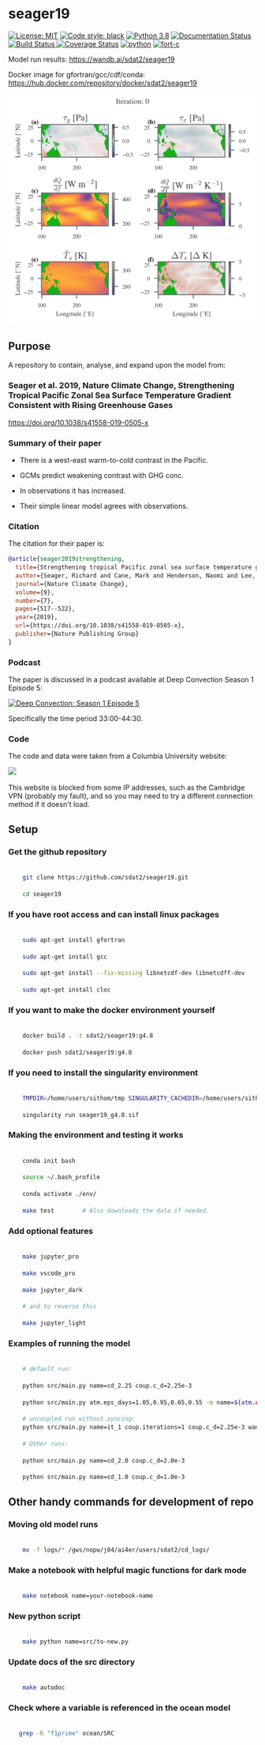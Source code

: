 # seager19

<a href="https://opensource.org/licenses/MIT"><img alt="License: MIT" src=https://img.shields.io/badge/License-MIT-blue.svg></a>
 <a href="https://github.com/psf/black"><img alt="Code style: black" src="https://img.shields.io/badge/code%20style-black-000000.svg"></a>
 <a href=https://www.python.org/downloads/release/python-388/><img src='https://img.shields.io/badge/python-3.8-blue.svg' alt='Python 3.8' /></a>
<a href='https://seager19.readthedocs.io/en/latest/?badge=latest'>
<img src='https://readthedocs.org/projects/seager19/badge/?version=latest' alt='Documentation Status' />
</a>
<a href='https://travis-ci.com/sdat2/seager19'>
    <img src='https://travis-ci.com/sdat2/seager19.svg?branch=main' alt='Build Status' />
</a>
<a href='https://coveralls.io/github/sdat2/seager19?branch=main'><img src='https://coveralls.io/repos/github/sdat2/seager19/badge.svg?branch=main' alt='Coverage Status' /></a>
<a href=https://github.com/sdat2/seager19/actions><img src='https://github.com/sdat2/seager19/actions/workflows/python.yml/badge.svg' alt='python' /></a>
<a href=https://github.com/sdat2/seager19/actions><img src='https://github.com/sdat2/seager19/actions/workflows/fort-c.yml/badge.svg' alt='fort-c' /></a>

Model run results: <https://wandb.ai/sdat2/seager19>

Docker image for gfortran/gcc/cdf/conda: <https://hub.docker.com/repository/docker/sdat2/seager19>

![Coupling over iterations with c_d=2.25e-3 over tha Pacific with the land masked out in green](gifs/coupling_pac_mask.gif)

## Purpose

A repository to contain, analyse, and expand upon the model from:

### Seager et al. 2019, Nature Climate Change, Strengthening Tropical Pacific Zonal Sea Surface Temperature Gradient Consistent with Rising Greenhouse Gases

<https://doi.org/10.1038/s41558-019-0505-x>

### Summary of their paper

- There is a west-east warm-to-cold contrast in the Pacific.

- GCMs predict weakening contrast with GHG conc.

- In observations it has increased.

- Their simple linear model agrees with observations.

### Citation

The citation for their paper is:

```bibtex
@article{seager2019strengthening,
  title={Strengthening tropical Pacific zonal sea surface temperature gradient consistent with rising greenhouse gases},
  author={Seager, Richard and Cane, Mark and Henderson, Naomi and Lee, Dong-Eun and Abernathey, Ryan and Zhang, Honghai},
  journal={Nature Climate Change},
  volume={9},
  number={7},
  pages={517--522},
  year={2019},
  url={https://doi.org/10.1038/s41558-019-0505-x},
  publisher={Nature Publishing Group}
}
```

### Podcast

The paper is discussed in a podcast available at Deep Convection Season 1 Episode 5:

<a href='https://deep-convection.org/2020/04/13/episode-5-richard-seager/'>
<img src='https://deep-convection.org/wp-content/uploads/2020/02/DC_logo_small_rectangular.png'
alt='Deep Convection: Season 1 Episode 5' width='150' />
</a>

Specifically the time period 33:00-44:30.

### Code

The code and data were taken from a Columbia University website:

<a href='http://kage.ldeo.columbia.edu:81/SOURCES/.LDEO/.ClimateGroup/.PROJECTS/.PublicationsData/.Seager_etal_NCC-2019/'>
<img src='https://upload.wikimedia.org/wikipedia/en/thumb/f/f1/Columbia_University_shield.svg/1200px-Columbia_University_shield.svg.png', width='150'>
</a>

This website is blocked from some IP addresses, such as the Cambridge VPN (probably my fault),
and so you may need to try a different connection method if it doesn't load.

## Setup

### Get the github repository

```bash

    git clone https://github.com/sdat2/seager19.git

    cd seager19

```

### If you have root access and can install linux packages

```bash

    sudo apt-get install gfortran

    sudo apt-get install gcc

    sudo apt-get install --fix-missing libnetcdf-dev libnetcdff-dev

    sudo apt-get install cloc
```

### If you want to make the docker environment yourself

```bash

    docker build . -t sdat2/seager19:g4.8

    docker push sdat2/seager19:g4.8
```

### If you need to install the singularity environment

```bash

    TMPDIR=/home/users/sithom/tmp SINGULARITY_CACHEDIR=/home/users/sithom/tmp singularity pull docker://sdat2/seager19:g4.8

    singularity run seager19_g4.8.sif

```

### Making the environment and testing it works

```bash

    conda init bash

    source ~/.bash_profile

    conda activate ./env/

    make test        # Also downloads the data if needed.

```

### Add optional features

```bash

    make jupyter_pro

    make vscode_pro

    make jupyter_dark

    # and to reverse this

    make jupyter_light

```

### Examples of running the model

```bash

    # default run:

    python src/main.py name=cd_2.25 coup.c_d=2.25e-3

    python src/main.py atm.eps_days=1.05,0.95,0.65,0.55 -m name=${atm.eps_days}_days

    # uncoupled run without syncing:
    python src/main.py name=it_1 coup.iterations=1 coup.c_d=2.25e-3 wandb=false

    # Other runs:

    python src/main.py name=cd_2.0 coup.c_d=2.0e-3

    python src/main.py name=cd_1.0 coup.c_d=1.0e-3

```

## Other handy commands for development of repo

### Moving old model runs

```bash

    mv -f logs/* /gws/nopw/j04/ai4er/users/sdat2/cd_logs/

```

### Make a notebook with helpful magic functions for dark mode

```bash

    make notebook name=your-notebook-name

```

### New python script

```bash

    make python name=src/to-new.py
```

### Update docs of the src directory

```bash

    make autodoc
```

### Check where a variable is referenced in the ocean model

```bash

   grep -R "f1prime" ocean/SRC
```
